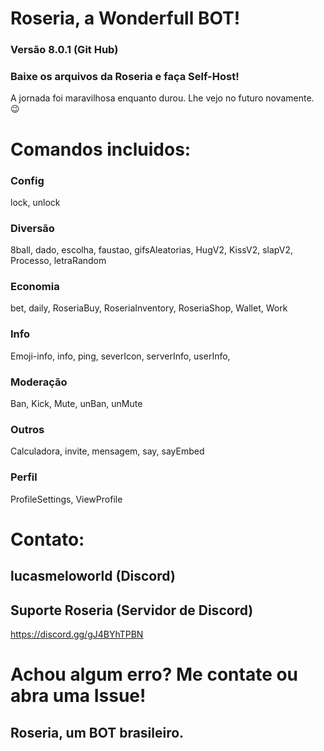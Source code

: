 # Roseria, a Wonderfull BOT!
### Versão 8.0.1 (Git Hub)
### Baixe os arquivos da Roseria e faça Self-Host!
A jornada foi maravilhosa enquanto durou. Lhe vejo no futuro novamente. 😉
# Comandos incluidos:
### Config
lock, unlock 
### Diversão
8ball, dado, escolha, faustao, gifsAleatorias, HugV2, KissV2, slapV2, Processo, letraRandom
### Economia
bet, daily, RoseriaBuy, RoseriaInventory, RoseriaShop, Wallet, Work
### Info
Emoji-info, info, ping, severIcon, serverInfo, userInfo,
### Moderação
Ban, Kick, Mute, unBan, unMute
### Outros
Calculadora, invite, mensagem, say, sayEmbed
### Perfil
ProfileSettings, ViewProfile
# Contato:
## lucasmeloworld (Discord) 
## Suporte Roseria (Servidor de Discord)
https://discord.gg/gJ4BYhTPBN
# Achou algum erro? Me contate ou abra uma Issue!
## Roseria, um BOT brasileiro.

